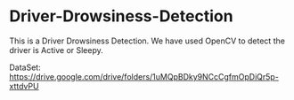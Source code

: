 # Driver-Drowsiness-Detection
This is a Driver Drowsiness Detection. We have used OpenCV to detect the driver is Active or Sleepy.


DataSet: https://drive.google.com/drive/folders/1uMQpBDky9NCcCgfmOpDiQr5p-xttdvPU
